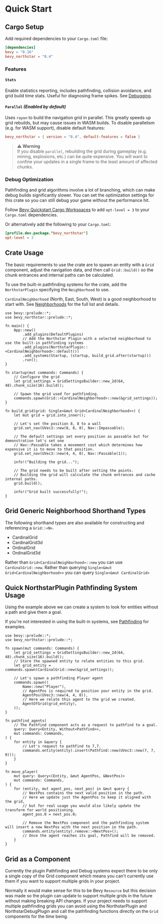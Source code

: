 # Quick Start

## Cargo Setup

Add required dependencies to your `Cargo.toml` file:

```toml
[dependencies]
bevy = "0.16"
bevy_northstar = "0.4"
```

### Features

#### `Stats`
Enable statistics reporting, includes pathfinding, collision avoidance, and grid build time stats. Useful for diagnosing frame spikes. See [Debugging](./debugging.md).

#### `Parallel` *(Enabled by default)*
Uses `rayon` to build the navigation grid in parallel. This greatly speeds up grid rebuilds, but may cause issues in WASM builds.
To disable parallelism (e.g. for WASM support), disable default features:
```toml
bevy_northstar = { version = "0.4", default-features = false }
```
> **⚠️ Warning**  
> If you disable `parallel`, rebuilding the grid during gameplay (e.g. mining, explosions, etc.) can be quite expensive. You will want to confine your updates in a single frame to the least amount of affected chunks.

### Debug Optimization
Pathfinding and grid algorithms involve a lot of branching, which can make debug builds significantly slower. You can set the optimization settings for this crate so you can still debug your game without the performance hit.

Follow [Bevy Quickstart Cargo Workspaces](https://bevy.org/learn/quick-start/getting-started/setup/#cargo-workspaces) to add `opt-level = 3` to your `Cargo.toml` dependencies.

Or alternatively add the following to your `Cargo.toml`:
```toml
[profile.dev.package."bevy_northstar"]
opt-level = 3
```

## Crate Usage

The basic requirements to use the crate are to spawn an entity with a `Grid` component, adjust the navigation data, and then call `Grid::build()` so the chunk entrances and internal paths can be calculated. 

To use the built-in pathfinding systems for the crate, add the `NorthstarPlugin` specifying the `Neighborhood` to use.

`CardinalNeighborhood` (North, East, South, West) is a good neighborhood to start with. See [Neighborhoods](./neighborhood/01_neighborhoods.md) for the full list and details.

```rust,no_run
use bevy::prelude::*;
use bevy_northstar::prelude::*;

fn main() {
    App::new()
        .add_plugins(DefaultPlugins)
        // Add the Northstar Plugin with a selected neighborhood to use the built-in pathfinding systems
        .add_plugins(NorthstarPlugin::<CardinalNeighborhood>::default())
        .add_systems(Startup, (startup, build_grid.after(startup)))
        .run();
}

fn startup(mut commands: Commands) {
    // Configure the grid
    let grid_settings = GridSettingsBuilder::new_2d(64, 48).chunk_size(16).build();

    // Spawn the grid used for pathfinding.
    commands.spawn(Grid::<CardinalNeighborhood>::new(&grid_settings));
}

fn build_grid(grid: Single<&mut Grid<CardinalNeighborhood>>) {
    let mut grid = grid.into_inner();

    // Let's set the position 8, 8 to a wall
    grid.set_nav(UVec3::new(8, 8, 0), Nav::Impassable);

    // The default settings set every position as passable but for demonstration let's set one
    // Nav::Passable takes a movement cost which determines how expensive it is to move to that position.
    grid.set_nav(UVec3::new(4, 4, 0), Nav::Passable(1));

    info!("Building the grid...");

    // The grid needs to be built after setting the points.
    // Building the grid will calculate the chunk entrances and cache internal paths.
    grid.build();

    info!("Grid built successfully!");
}
```

## Grid Generic Neighborhood Shorthand Types
The following shorthand types are also available for constructing and referencing a `Grid::<N>`.

* CardinalGrid
* CardinalGrid3d
* OrdinalGrid
* OrdinalGrid3d

Rather than `Grid<CardinalNeighborhood>::new` you can use `CardinalGrid::new`.
Rather than querying `Single<&mut Grid<CardinalNeighborhood>>` you can query `Single<&mut CardinalGrid>`

## Quick NorthstarPlugin Pathfinding System Usage
Using the example above we can create a system to look for entities without a path and give them a goal.

If you're not interested in using the built-in systems, see [Pathfinding](./pathfinding.md) for examples.

```rust,no_run
use bevy::prelude::*;
use bevy_northstar::prelude::*;

fn spawn(mut commands: Commands) {
    let grid_settings = GridSettingsBuilder::new_2d(64, 48).chunk_size(16).build();
    // Store the spawned entity to relate entities to this grid.
    let grid_entity = commands.spawn(CardinalGrid::new(&grid_settings));

    // Let's spawn a pathfinding Player agent
    commands.spawn((
        Name::new("Player"),
        // AgentPos is required to position your entity in the grid.
        AgentPos(UVec3::new(4, 4, 0)),
        // Here we relate this agent to the grid we created.
        AgentOfGrid(grid_entity),
    ));
}

fn pathfind_agents(
    // The Pathfind component acts as a request to pathfind to a goal.
    query: Query<Entity, Without<Pathfind>>,
    mut commands: Commands,
) {
    for entity in &query {
        // Let's request to pathfind to 7,7.
        commands.entity(entity).insert(Pathfind::new(UVec3::new(7, 7, 0)));
    }
}

fn move_player(
    mut query: Query<(Entity, &mut AgentPos, &NextPos)>
    mut commands: Commands,
) {
    for (entity, mut agent_pos, next_pos) in &mut query {
        // NextPos contains the next valid position in the path.
        // Here we update just the AgentPos to keep it aligned with the grid,
        // but for real usage you would also likely update the transform for world positioning.
        agent_pos.0 = next_pos.0;

        // Remove the NextPos component and the pathfinding system will insert a new NextPos with the next position in the path.
        commands.entity(entity).remove::<NextPos>();
        // Once the agent reaches its goal, Pathfind will be removed.
    }
}
```

## Grid as a Component
Currently the plugin Pathfinding and Debug systems expect there to be only a single copy of the Grid component which means you can't currently use them if you want to support multiple grids in your project. 

Normally it would make sense for this to be Bevy `Resource` but this decision was made so the plugin can update to support multiple grids in the future without making breaking API changes. If your project needs to support multiple pathfinding grids you can avoid using the NorthstarPlugin and NorthstarDebugPlugin and call the pathfinding functions directly on the `Grid` components for the time being.
